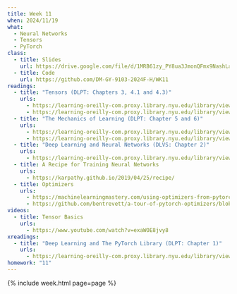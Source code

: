 ```yaml
---
title: Week 11
when: 2024/11/19
what:
  - Neural Networks
  - Tensors
  - PyTorch
class:
  - title: Slides
    url: https://drive.google.com/file/d/1MRB61zy_PY8ua3JmonQFmx9NashLa6wo/
  - title: Code
    url: https://github.com/DM-GY-9103-2024F-H/WK11
readings:
  - title: "Tensors (DLPT: Chapters 3, 4.1 and 4.3)"
    urls:
      - https://learning-oreilly-com.proxy.library.nyu.edu/library/view/deep-learning-with/9781617295263/Text/03.xhtml#sigil_toc_id_30
      - https://learning-oreilly-com.proxy.library.nyu.edu/library/view/deep-learning-with/9781617295263/Text/04.xhtml#sigil_toc_id_60
  - title: "The Mechanics of Learning (DLPT: Chapter 5 and 6)"
    urls:
      - https://learning-oreilly-com.proxy.library.nyu.edu/library/view/deep-learning-with/9781617295263/Text/05.xhtml#sigil_toc_id_90
      - https://learning-oreilly-com.proxy.library.nyu.edu/library/view/deep-learning-with/9781617295263/Text/06.xhtml#sigil_toc_id_60
  - title: "Deep Learning and Neural Networks (DLVS: Chapter 2)"
    urls:
      - https://learning-oreilly-com.proxy.library.nyu.edu/library/view/deep-learning-for/9781617296192/Text/02.htm#heading_id_2
  - title: A Recipe for Training Neural Networks
    urls:
      - https://karpathy.github.io/2019/04/25/recipe/
  - title: Optimizers
    urls:
      - https://machinelearningmastery.com/using-optimizers-from-pytorch/
      - https://github.com/bentrevett/a-tour-of-pytorch-optimizers/blob/main/a-tour-of-pytorch-optimizers.ipynb
videos:
  - title: Tensor Basics
    urls:
      - https://www.youtube.com/watch?v=exaWOE8jvy8
xreadings:
  - title: "Deep Learning and The PyTorch Library (DLPT: Chapter 1)"
    urls:
      - https://learning-oreilly-com.proxy.library.nyu.edu/library/view/deep-learning-with/9781617295263/Text/01.xhtml#sigil_toc_id_11
homework: "11"
---
```

{% include week.html page=page %}
